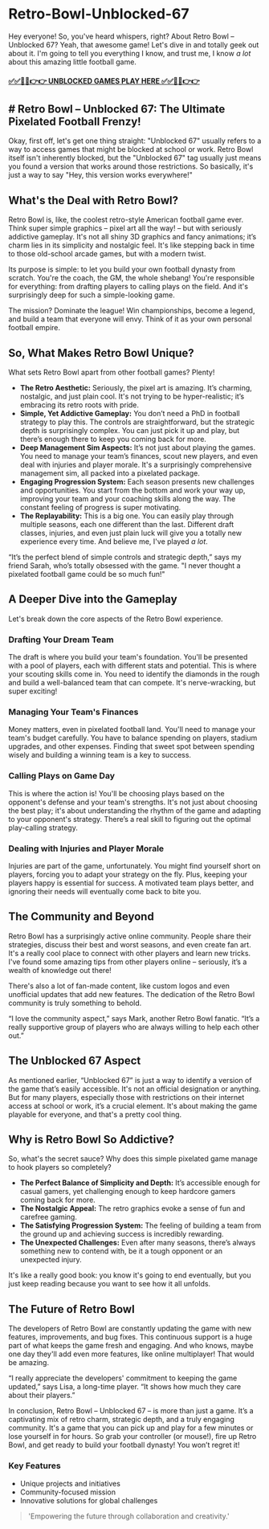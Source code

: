 # Retro-Bowl-Unblocked-67

Hey everyone!  So, you've heard whispers, right? About Retro Bowl – Unblocked 67?  Yeah, that awesome game!  Let's dive in and totally geek out about it.  I'm going to tell you everything I know, and trust me, I know *a lot* about this amazing little football game.

#### [✅✅🔴🔴👉👉 UNBLOCKED GAMES PLAY HERE ✅✅🔴🔴👉👉](https://topstoryindia.com)

## # Retro Bowl – Unblocked 67: The Ultimate Pixelated Football Frenzy!

Okay, first off, let's get one thing straight: "Unblocked 67" usually refers to a way to access games that might be blocked at school or work.  Retro Bowl itself isn't inherently blocked, but the "Unblocked 67" tag usually just means you found a version that works around those restrictions.  So basically, it's just a way to say "Hey, this version works everywhere!"

## What's the Deal with Retro Bowl?

Retro Bowl is, like, the coolest retro-style American football game ever. Think super simple graphics – pixel art all the way! – but with seriously addictive gameplay. It's not all shiny 3D graphics and fancy animations; it’s charm lies in its simplicity and nostalgic feel. It's like stepping back in time to those old-school arcade games, but with a modern twist.

Its purpose is simple: to let you build your own football dynasty from scratch.  You're the coach, the GM, the whole shebang! You're responsible for everything: from drafting players to calling plays on the field.  And it's surprisingly deep for such a simple-looking game.

The mission?  Dominate the league!  Win championships, become a legend, and build a team that everyone will envy.  Think of it as your own personal football empire.

## So, What Makes Retro Bowl Unique?

What sets Retro Bowl apart from other football games?  Plenty!

* **The Retro Aesthetic:** Seriously, the pixel art is amazing. It’s charming, nostalgic, and just plain cool. It's not trying to be hyper-realistic; it’s embracing its retro roots with pride.
* **Simple, Yet Addictive Gameplay:** You don’t need a PhD in football strategy to play this. The controls are straightforward, but the strategic depth is surprisingly complex.  You can just pick it up and play, but there’s enough there to keep you coming back for more.
* **Deep Management Sim Aspects:** It’s not just about playing the games. You need to manage your team’s finances, scout new players, and even deal with injuries and player morale. It's a surprisingly comprehensive management sim, all packed into a pixelated package.
* **Engaging Progression System:**  Each season presents new challenges and opportunities. You start from the bottom and work your way up, improving your team and your coaching skills along the way.  The constant feeling of progress is super motivating.
* **The Replayability:** This is a big one.  You can easily play through multiple seasons, each one different than the last.  Different draft classes, injuries, and even just plain luck will give you a totally new experience every time.  And believe me, I've played *a lot*.


“It’s the perfect blend of simple controls and strategic depth,” says my friend Sarah, who’s totally obsessed with the game.  "I never thought a pixelated football game could be so much fun!"


##  A Deeper Dive into the Gameplay

Let's break down the core aspects of the Retro Bowl experience.

###  Drafting Your Dream Team

The draft is where you build your team's foundation. You'll be presented with a pool of players, each with different stats and potential.  This is where your scouting skills come in. You need to identify the diamonds in the rough and build a well-balanced team that can compete.  It's nerve-wracking, but super exciting!

###  Managing Your Team's Finances

Money matters, even in pixelated football land.  You'll need to manage your team's budget carefully. You have to balance spending on players, stadium upgrades, and other expenses.  Finding that sweet spot between spending wisely and building a winning team is a key to success.

###  Calling Plays on Game Day

This is where the action is!  You'll be choosing plays based on the opponent's defense and your team's strengths.  It's not just about choosing the best play; it's about understanding the rhythm of the game and adapting to your opponent's strategy.  There’s a real skill to figuring out the optimal play-calling strategy.

###  Dealing with Injuries and Player Morale

Injuries are part of the game, unfortunately.  You might find yourself short on players, forcing you to adapt your strategy on the fly.  Plus, keeping your players happy is essential for success.  A motivated team plays better, and ignoring their needs will eventually come back to bite you.

## The Community and Beyond

Retro Bowl has a surprisingly active online community.  People share their strategies, discuss their best and worst seasons, and even create fan art.  It's a really cool place to connect with other players and learn new tricks.  I've found some amazing tips from other players online – seriously, it’s a wealth of knowledge out there!

There's also a lot of fan-made content, like custom logos and even unofficial updates that add new features.  The dedication of the Retro Bowl community is truly something to behold.

“I love the community aspect,” says Mark, another Retro Bowl fanatic.  “It’s a really supportive group of players who are always willing to help each other out.”

##  The Unblocked 67 Aspect

As mentioned earlier, “Unblocked 67” is just a way to identify a version of the game that’s easily accessible.  It's not an official designation or anything.  But for many players, especially those with restrictions on their internet access at school or work, it’s a crucial element.  It's about making the game playable for everyone, and that's a pretty cool thing.

##  Why is Retro Bowl So Addictive?

So, what's the secret sauce?  Why does this simple pixelated game manage to hook players so completely?

* **The Perfect Balance of Simplicity and Depth:**  It’s accessible enough for casual gamers, yet challenging enough to keep hardcore gamers coming back for more.
* **The Nostalgic Appeal:**  The retro graphics evoke a sense of fun and carefree gaming.
* **The Satisfying Progression System:**  The feeling of building a team from the ground up and achieving success is incredibly rewarding.
* **The Unexpected Challenges:**  Even after many seasons, there’s always something new to contend with, be it a tough opponent or an unexpected injury.

It's like a really good book:  you know it's going to end eventually, but you just keep reading because you want to see how it all unfolds.


## The Future of Retro Bowl

The developers of Retro Bowl are constantly updating the game with new features, improvements, and bug fixes.  This continuous support is a huge part of what keeps the game fresh and engaging.  And who knows, maybe one day they'll add even more features, like online multiplayer!  That would be amazing.


“I really appreciate the developers' commitment to keeping the game updated,”  says Lisa, a long-time player.  “It shows how much they care about their players.”


In conclusion, Retro Bowl – Unblocked 67 – is more than just a game. It’s a captivating mix of retro charm, strategic depth, and a truly engaging community. It's a game that you can pick up and play for a few minutes or lose yourself in for hours.  So grab your controller (or mouse!), fire up Retro Bowl, and get ready to build your football dynasty!  You won’t regret it!


### Key Features

- Unique projects and initiatives
- Community-focused mission
- Innovative solutions for global challenges

> 'Empowering the future through collaboration and creativity.'

